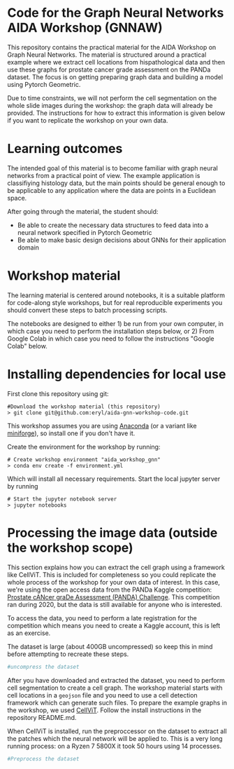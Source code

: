 Code for the Graph Neural Networks AIDA Workshop (GNNAW)
===================================================

This repository contains the practical material for the AIDA Workshop on Graph Neural Networks. The material is structured around a practical example where we extract cell locations from hispathological data and then use these graphs for prostate cancer grade assessment on the PANDa dataset. The focus is on getting preparing graph data and building a model using Pytorch Geometric.

Due to time constraints, we will not perform the cell segmentation on the whole slide images during the workshop: the graph data will already be provided. The instructions for how to extract this information is given below if you want to replicate the workshop on your own data.

Learning outcomes
=================

The intended goal of this material  is to become familiar with graph neural networks from a practical point of view. The example application is classifiying histology data, but the main points should be general enough to be applicable to any application where the data are points in a Euclidean space.

After going  through the material, the student should:
 - Be able to create the necessary data structures to feed data into a neural network specified in Pytorch Geometric
 - Be able to make basic design decisions about GNNs for their application domain


Workshop material
=================

The learning material is centered around notebooks, it is a suitable platform for code-along style workshops, but for real reproducible experiments you should convert these steps to batch processing scripts.

The notebooks are designed to either 1) be run from your own computer, in which case you need to perform the installation steps below, or 2) From Google Colab in which case you need to follow the instructions "Google Colab" below.

Installing dependencies for local use
=====================================
First clone this repository using git:

```shell
#Download the workshop material (this repository)
> git clone git@github.com:eryl/aida-gnn-workshop-code.git
```
This workshop assumes you are using [Anaconda](https://www.anaconda.com/) (or a variant like [miniforge](https://github.com/conda-forge/miniforge)), so install one if you don't have it. 

Create the environment for the workshop by running:

```shell
# Create workshop environment "aida_workshop_gnn"
> conda env create -f environment.yml
```

Which will install all necessary requirements. Start the local jupyter server by running
```
# Start the jupyter notebook server
> jupyter notebooks
```



Processing the image data (outside the workshop scope)
======================================================

This section explains how you can extract the cell graph using a framework like CellViT. This is included for completeness so you could replicate the whole process of the workshop for your own data of interest. In this case, we're using the open access data from the PANDa Kaggle competition: [Prostate cANcer graDe Assessment (PANDA) Challenge](https://www.kaggle.com/competitions/prostate-cancer-grade-assessment/data). This competition ran during 2020, but the data is still available for anyone who is interested.

To access the data, you need to perform a late registration for the competition which means you need to create a Kaggle account, this is left as an exercise.

The dataset is large (about 400GB uncompressed) so keep this in mind before attempting to recreate these steps.

```bash
#uncompress the dataset
```

After you have downloaded and extracted the dataset, you need to perform cell segmentation to create a cell graph. The workshop material starts with cell locations in a `geojson` file and you need to use a cell detection framework which can generate such files. To prepare the example graphs in the workshop, we used [CellViT](https://github.com/eryl/CellViT/tree/manual_mpp). Follow the install instructions in the repository README.md.

When CellViT is installed, run the preproccessor on the dataset to extract all the patches which the neural network will be applied to. This is a
very long running process: on a Ryzen 7 5800X it took 50 hours using 14 processes.

```bash
#Preprocess the dataset
```




